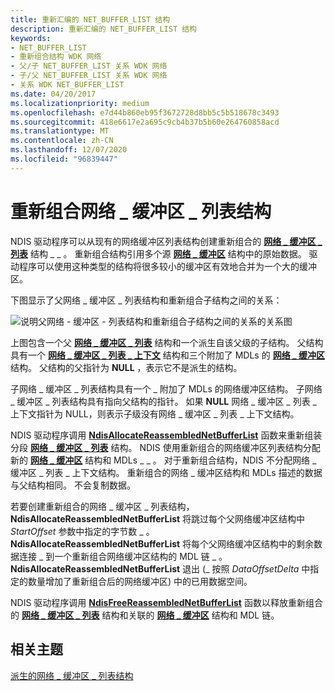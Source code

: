 ```yaml
---
title: 重新汇编的 NET_BUFFER_LIST 结构
description: 重新汇编的 NET_BUFFER_LIST 结构
keywords:
- NET_BUFFER_LIST
- 重新组合结构 WDK 网络
- 父/子 NET_BUFFER_LIST 关系 WDK 网络
- 子/父 NET_BUFFER_LIST 关系 WDK 网络
- 关系 WDK NET_BUFFER_LIST
ms.date: 04/20/2017
ms.localizationpriority: medium
ms.openlocfilehash: e7d44b860eb95f3672728d8bb5c5b518678c3493
ms.sourcegitcommit: 418e6617e2a695c9cb4b37b5b60e264760858acd
ms.translationtype: MT
ms.contentlocale: zh-CN
ms.lasthandoff: 12/07/2020
ms.locfileid: "96839447"
---
```

# <a name="reassembled-net_buffer_list-structures"></a>重新组合网络 \_ 缓冲区 \_ 列表结构





NDIS 驱动程序可以从现有的网络缓冲区列表结构创建重新组合的 [**网络 \_ 缓冲区 \_ 列表**](/windows-hardware/drivers/ddi/ndis/ns-ndis-_net_buffer_list) 结构 \_ \_ 。 重新组合结构引用多个源 [**网络 \_ 缓冲区**](/windows-hardware/drivers/ddi/ndis/ns-ndis-_net_buffer) 结构中的原始数据。 驱动程序可以使用这种类型的结构将很多较小的缓冲区有效地合并为一个大的缓冲区。

下图显示了父网络 \_ 缓冲区 \_ 列表结构和重新组合子结构之间的关系：

![说明父网络 \- 缓冲区 \- 列表结构和重新组合子结构之间的关系的关系图 ](images/netbufferlistreassembled.png)

上图包含一个父 [**网络 \_ 缓冲区 \_ 列表**](/windows-hardware/drivers/ddi/ndis/ns-ndis-_net_buffer_list) 结构和一个派生自该父级的子结构。 父结构具有一个 [**网络 \_ 缓冲区 \_ 列表 \_ 上下文**](/windows-hardware/drivers/ddi/ndis/ns-ndis-_net_buffer_list_context) 结构和三个附加了 MDLs 的 [**网络 \_ 缓冲区**](/windows-hardware/drivers/ddi/ndis/ns-ndis-_net_buffer) 结构。 父结构的父指针为 **NULL** ，表示它不是派生的结构。

子网络 \_ 缓冲区 \_ 列表结构具有一个 \_ 附加了 MDLs 的网络缓冲区结构。 子网络 \_ 缓冲区 \_ 列表结构具有指向父结构的指针。 如果 **NULL** 网络 \_ 缓冲区 \_ 列表 \_ 上下文指针为 NULL，则表示子级没有网络 \_ 缓冲区 \_ 列表 \_ 上下文结构。

NDIS 驱动程序调用 [**NdisAllocateReassembledNetBufferList**](/windows-hardware/drivers/ddi/ndis/nf-ndis-ndisallocatereassemblednetbufferlist) 函数来重新组装分段 [**网络 \_ 缓冲区 \_ 列表**](/windows-hardware/drivers/ddi/ndis/ns-ndis-_net_buffer_list) 结构。 NDIS 使用重新组合的网络缓冲区列表结构分配新的 [**网络 \_ 缓冲区**](/windows-hardware/drivers/ddi/ndis/ns-ndis-_net_buffer) 结构和 MDLs \_ \_ 。 对于重新组合结构，NDIS 不分配网络 \_ 缓冲区 \_ 列表 \_ 上下文结构。 重新组合的网络 \_ 缓冲区结构和 MDLs 描述的数据与父结构相同。 不会复制数据。

若要创建重新组合的网络 \_ 缓冲区 \_ 列表结构， **NdisAllocateReassembledNetBufferList** 将跳过每个父网络缓冲区结构中 *StartOffset* 参数中指定的字节数 \_ 。 **NdisAllocateReassembledNetBufferList** 将每个父网络缓冲区结构中的剩余数据连接 \_ 到一个重新组合网络缓冲区结构的 MDL 链 \_ 。 **NdisAllocateReassembledNetBufferList** 退出 (\_ 按照 *DataOffsetDelta* 中指定的数量增加了重新组合后的网络缓冲区) 中的已用数据空间。

NDIS 驱动程序调用 [**NdisFreeReassembledNetBufferList**](/windows-hardware/drivers/ddi/ndis/nf-ndis-ndisfreereassemblednetbufferlist) 函数以释放重新组合的 [**网络 \_ 缓冲区 \_ 列表**](/windows-hardware/drivers/ddi/ndis/ns-ndis-_net_buffer_list) 结构和关联的 [**网络 \_ 缓冲区**](/windows-hardware/drivers/ddi/ndis/ns-ndis-_net_buffer) 结构和 MDL 链。

## <a name="related-topics"></a>相关主题


[派生的网络 \_ 缓冲区 \_ 列表结构](derived-net-buffer-list-structures.md)

 

